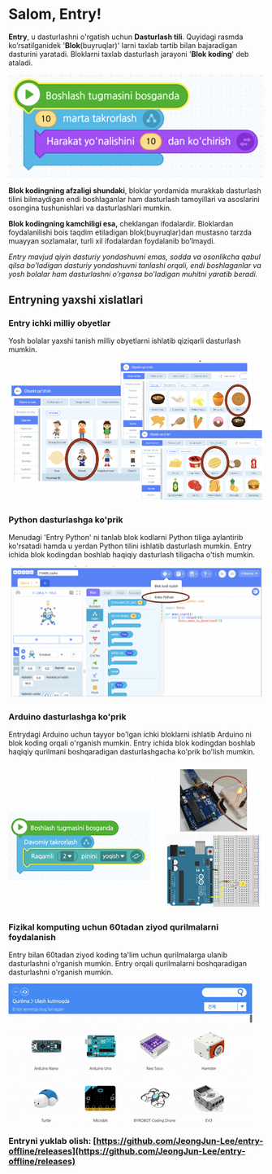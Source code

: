 # Salom, Entry!

**Entry**, u dasturlashni o'rgatish uchun **Dasturlash tili**. Quyidagi rasmda ko’rsatilganidek '**Blok**\(buyruqlar\)' larni taxlab tartib bilan bajaradigan dasturini yaratadi. Bloklarni taxlab dasturlash jarayoni '**Blok koding**' deb ataladi.

![](.gitbook/assets/1-blocks.png)

**Blok kodingning afzaligi shundaki**, bloklar yordamida murakkab dasturlash tilini bilmaydigan endi boshlaganlar ham dasturlash tamoyillari va asoslarini osongina tushunishlari va dasturlashlari mumkin.

**Blok kodingning kamchiligi esa,** cheklangan ifodalardir. Bloklardan foydalanilishi bois taqdim etiladigan blok\(buyruqlar\)dan mustasno tarzda muayyan sozlamalar, turli xil ifodalardan foydalanib bo’lmaydi.

_Entry mavjud qiyin dasturiy yondashuvni emas, sodda va osonlikcha qabul qilsa bo’ladigan dasturiy yondashuvni tanlashi orqali, endi boshlaganlar va yosh bolalar ham dasturlashni o’rgansa bo’ladigan muhitni yaratib beradi._

## Entryning yaxshi xislatlari

### Entry ichki milliy obyetlar

Yosh bolalar yaxshi tanish milliy obyetlarni ishlatib qiziqarli dasturlash mumkin.

![](.gitbook/assets/objects-selection.png)

### Python dasturlashga ko'prik

Menudagi 'Entry Python' ni tanlab blok kodlarni Python tiliga aylantirib ko'rsatadi hamda u yerdan Python tilini ishlatib dasturlash mumkin. Entry ichida blok kodingdan boshlab haqiqiy dasturlash tiligacha o'tish mumkin.

![](.gitbook/assets/python.png)

### Arduino dasturlashga ko'prik

Entrydagi Arduino uchun tayyor bo'lgan ichki bloklarni ishlatib Arduino ni blok koding orqali o'rganish mumkin. Entry ichida blok kodingdan boshlab haqiqiy qurilmani boshqaradigan dasturlashgacha ko'prik bo'lish mumkin.

![](.gitbook/assets/arduino-coding.png)

### Fizikal komputing uchun 60tadan ziyod qurilmalarni foydalanish

Entry bilan 60tadan ziyod koding ta'lim uchun qurilmalarga ulanib dasturlashni o'rganish mumkin. Entry orqali qurilmalarni boshqaradigan dasturlashni o'rganish mumkin.

![](.gitbook/assets/hardwares.gif)

### Entryni yuklab olish: [https://github.com/JeongJun-Lee/entry-offline/releases](https://github.com/JeongJun-Lee/entry-offline/releases)

